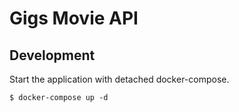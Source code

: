 # Gigs Movie API

## Development
Start the application with detached docker-compose.
```
$ docker-compose up -d
```
